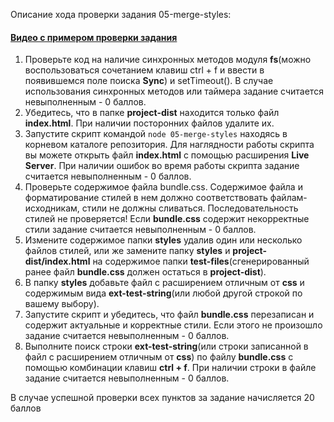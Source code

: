 Описание хода проверки задания 05-merge-styles:

#### [Видео с примером проверки задания](https://www.youtube.com/watch?v=MHz_1ExMRPU)

1. Проверьте код на наличие синхронных методов модуля **fs**(можно воспользоваться сочетанием клавиш ctrl + f и ввести в появившемся поле поиска **Sync**) и setTimeout(). В случае использования синхронных методов или таймера задание считается невыполненным - 0 баллов.
2. Убедитесь, что в папке **project-dist** находится только файл **index.html**. При наличии посторонних файлов удалите их.
3. Запустите скрипт командой ```node 05-merge-styles``` находясь в корневом каталоге репозитория. Для наглядности работы скрипта вы можете открыть файл **index.html** с помощью расширения **Live Server**. При наличии ошибок во время работы скрипта задание считается невыполненным - 0 баллов.  
4. Проверьте содержимое файла bundle.css. Cодержимое файла и форматирование стилей в нем должно соответствовать файлам-исходникам, стили не должны сливаться. Последовательность стилей не проверяется!   Если **bundle.css** содержит некорректные стили задание считается невыполненным - 0 баллов.
5. Измените содержимое папки **styles** удалив один или несколько файлов стилей, или же замените папку **styles** и **project-dist/index.html** на содержимое папки **test-files**(сгенерированный ранее файл **bundle.css** должен остаться в **project-dist**). 
6. В папку **styles** добавьте файл с расширением отличным от **css** и содержимым вида **ext-test-string**(или любой другой строкой по вашему выбору). 
7. Запустите скрипт и убедитесь, что файл **bundle.css** перезаписан и содержит актуальные и корректные стили. Если этого не произошло задание считается невыполненным - 0 баллов.
8. Выполните поиск строки **ext-test-string**(или строки записанной в файл с расширением отличным от **css**) по файлу **bundle.css** с помощью комбинации клавиш **ctrl + f**. При наличии строки в файле задание считается невыполненным - 0 баллов.

В случае успешной проверки всех пунктов за задание начисляется 20 баллов